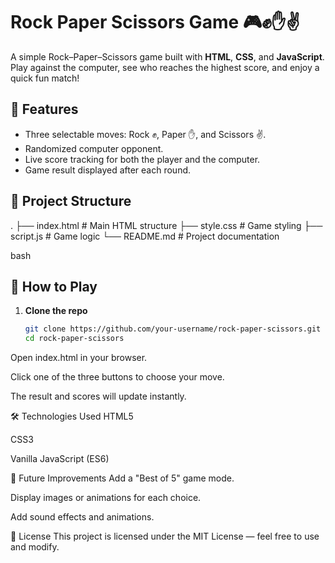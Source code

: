 # Rock Paper Scissors Game 🎮✊✋✌️

A simple Rock–Paper–Scissors game built with **HTML**, **CSS**, and **JavaScript**.  
Play against the computer, see who reaches the highest score, and enjoy a quick fun match!

## 🎯 Features
- Three selectable moves: Rock ✊, Paper ✋, and Scissors ✌️.
- Randomized computer opponent.
- Live score tracking for both the player and the computer.
- Game result displayed after each round.

## 📂 Project Structure
.
├── index.html # Main HTML structure
├── style.css # Game styling
├── script.js # Game logic
└── README.md # Project documentation

bash


## 🚀 How to Play
1. **Clone the repo**  
   ```bash
   git clone https://github.com/your-username/rock-paper-scissors.git
   cd rock-paper-scissors
Open index.html in your browser.

Click one of the three buttons to choose your move.

The result and scores will update instantly.

🛠 Technologies Used
HTML5

CSS3

Vanilla JavaScript (ES6)

📌 Future Improvements
Add a "Best of 5" game mode.

Display images or animations for each choice.

Add sound effects and animations.

📜 License
This project is licensed under the MIT License — feel free to use and modify.
